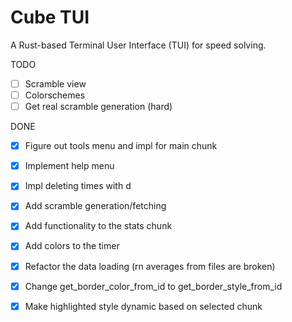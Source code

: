 # Cube TUI

A Rust-based Terminal User Interface (TUI) for speed solving.

TODO
- [ ] Scramble view
- [ ] Colorschemes
- [ ] Get real scramble generation (hard)

DONE
- [X] Figure out tools menu and impl for main chunk
- [X] Implement help menu
- [X] Impl deleting times with d
- [X] Add scramble generation/fetching
- [X] Add functionality to the stats chunk
- [X] Add colors to the timer
- [X] Refactor the data loading (rn averages from files are broken)
- [X] Change get_border_color_from_id to get_border_style_from_id
- [X] Make highlighted style dynamic based on selected chunk

